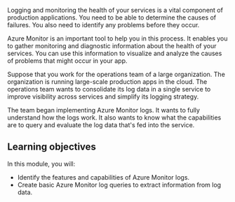 Logging and monitoring the health of your services is a vital component of production applications. You need to be able to determine the causes of failures. You also need to identify any problems before they occur.

Azure Monitor is an important tool to help you in this process. It enables you to gather monitoring and diagnostic information about the health of your services. You can use this information to visualize and analyze the causes of problems that might occur in your app.

Suppose that you work for the operations team of a large organization. The organization is running large-scale production apps in the cloud. The operations team wants to consolidate its log data in a single service to improve visibility across services and simplify its logging strategy.

The team began implementing Azure Monitor logs. It wants to fully understand how the logs work. It also wants to know what the capabilities are to query and evaluate the log data that's fed into the service.

## Learning objectives

In this module, you will:

- Identify the features and capabilities of Azure Monitor logs.
- Create basic Azure Monitor log queries to extract information from log data.
